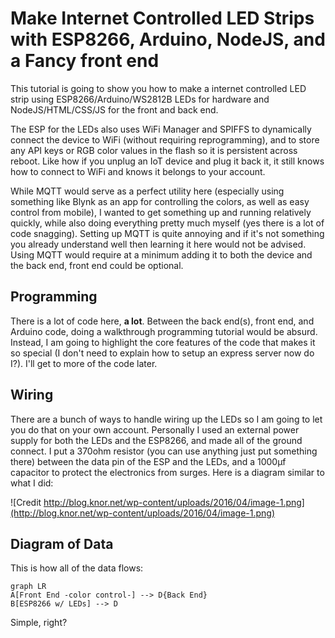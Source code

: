 # Make Internet Controlled LED Strips with ESP8266, Arduino, NodeJS, and a Fancy front end

This tutorial is going to show you how to make a internet controlled LED strip using ESP8266/Arduino/WS2812B LEDs for hardware and NodeJS/HTML/CSS/JS for the front and back end.

The ESP for the LEDs also uses WiFi Manager and SPIFFS to dynamically connect the device to WiFi (without requiring reprogramming), and to store any API keys or RGB color values in the flash so it is persistent across reboot. Like how if you unplug an IoT device and plug it back it, it still knows how to connect to WiFi and knows it belongs to your account.

While MQTT would serve as a perfect utility here (especially using something like Blynk as an app for controlling the colors, as well as easy control from mobile), I wanted to get something up and running relatively quickly, while also doing everything pretty much myself (yes there is a lot of code snagging). Setting up MQTT is quite annoying and if it's not something you already understand well then learning it here would not be advised. Using MQTT would require at a minimum adding it to both the device and the back end, front end could be optional.

## Programming

There is a lot of code here, **a lot**. Between the back end(s), front end, and Arduino code, doing a walkthrough programming tutorial would be absurd. Instead, I am going to highlight the core features of the code that makes it so special (I don't need to explain how to setup an express server now do I?). I'll get to more of the code later.


## Wiring
There are a bunch of ways to handle wiring up the LEDs so I am going to let you do that on your own account. Personally I used an external power supply for both the LEDs and the ESP8266, and made all of the ground connect. I put a 370ohm resistor (you can use anything just put something there) between the data pin of the ESP and the LEDs, and a 1000µf capacitor to protect the electronics from surges. Here is a diagram similar to what I did:

![Credit http://blog.knor.net/wp-content/uploads/2016/04/image-1.png](http://blog.knor.net/wp-content/uploads/2016/04/image-1.png)


## Diagram of Data

This is how all of the data flows:
```mermaid
graph LR
A[Front End -color control-] --> D{Back End}
B[ESP8266 w/ LEDs] --> D
```
Simple, right?
